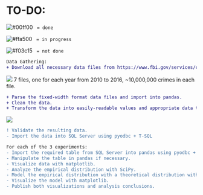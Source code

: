 # TO-DO:

![#00ff00](https://placehold.it/15/00ff00/000000?text=+) ` = done`

![#ffa500](https://placehold.it/15/ffa500/000000?text=+) ` = in progress`

![#f03c15](https://placehold.it/15/f03c15/000000?text=+) ` = not done`



```diff
Data Gathering:
+ Download all necessary data files from https://www.fbi.gov/services/cjis/ucr.  
```
![](https://i.imgur.com/ZxPmSzt.png) 
7 files, one for each year from 2010 to 2016, ~10,000,000 crimes in each file.
```diff
+ Parse the fixed-width format data files and import into pandas. 
+ Clean the data. 
+ Transform the data into easily-readable values and appropriate data types.
```
![](https://i.imgur.com/N3CWkgz.png) 
```diff
! Validate the resulting data.
- Import the data into SQL Server using pyodbc + T-SQL

For each of the 3 experiments:
- Import the required table from SQL Server into pandas using pyodbc + T-SQL.
- Manipulate the table in pandas if necessary.
- Visualize data with matplotlib.
- Analyze the empirical distribution with SciPy.
- Model the empirical distribution with a theoretical distribution with SciPy for future estimates of the same case.
- Visualize the model with matplotlib.
- Publish both visualizations and analysis conclusions.
```

